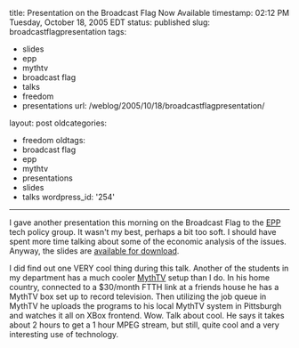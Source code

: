 title: Presentation on the Broadcast Flag Now Available
timestamp: 02:12 PM Tuesday, October 18, 2005 EDT
status: published
slug: broadcastflagpresentation
tags:
- slides
- epp
- mythtv
- broadcast flag
- talks
- freedom
- presentations
url: /weblog/2005/10/18/broadcastflagpresentation/

layout: post
oldcategories:
- freedom
oldtags:
- broadcast flag
- epp
- mythtv
- presentations
- slides
- talks
wordpress_id: '254'

---

I gave another presentation this morning on the Broadcast Flag to the [EPP](http://www.epp.cmu.edu/) tech policy group.
It wasn't my best, perhaps a bit too soft.  I should have spent more time talking about some of the economic analysis of the issues.
Anyway, the slides are [available for download](/misc/20051018-epp-broadcastflag.pdf).

I did find out one VERY cool thing during this talk.  Another of the students in my department has a much cooler [MythTV](http://www.mythtv.org/)
setup than I do.  In his home country, connected to a $30/month FTTH
link at a friends house he has a MythTV box set up to record
television.  Then utilizing the job queue in MythTV he uploads the programs to his local MythTV system in Pittsburgh and watches it all on XBox frontend.  Wow.  Talk about cool.  He says it takes about 2 hours to get a 1
hour MPEG stream, but still, quite cool and a very interesting use of technology.

